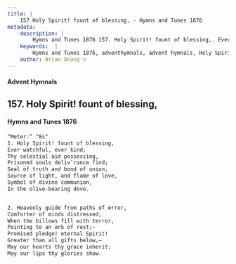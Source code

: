 ```yaml
---
title: |
    157 Holy Spirit! fount of blessing, - Hymns and Tunes 1876
metadata:
    description: |
        Hymns and Tunes 1876 157. Holy Spirit! fount of blessing,. Ever watchful, ever kind; Thy celestial aid possessing, Prisoned souls deliv’rance find; Seal of truth and bond of union, Source of light, and flame of love, Symbol of divine communion, In the olive-bearing dove. 
    keywords:  |
        Hymns and Tunes 1876, adventhymnals, advent hymnals, Holy Spirit! fount of blessing,, Ever watchful, ever kind;, 
    author: Brian Onang'o
---
```


#### Advent Hymnals
## 157. Holy Spirit! fount of blessing,
####  Hymns and Tunes 1876

```txt
^Meter:^ ^8s^
1. Holy Spirit! fount of blessing,
Ever watchful, ever kind;
Thy celestial aid possessing,
Prisoned souls deliv’rance find;
Seal of truth and bond of union,
Source of light, and flame of love,
Symbol of divine communion,
In the olive-bearing dove.


2. Heavenly guide from paths of error,
Comforter of minds distressed;
When the billows fill with terror,
Pointing to an ark of rest;—
Promised pledge! eternal Spirit!
Greater than all gifts below,—
May our hearts thy grace inherit;
May our lips thy glories show.
```